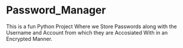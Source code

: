 # Password_Manager
This is a fun Python Project Where we Store Passwords along with the Username and Account from which they are Accosiated With in an Encrypted Manner. 
